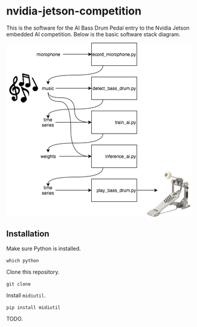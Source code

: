 # nvidia-jetson-competition
This is the software for the AI Bass Drum Pedal entry to the Nvidia Jetson embedded AI competition. Below is the basic software stack diagram.

![AI Bass Drum Pedal Software Diagram](diagram.png?raw=true "Diagram")

## Installation
Make sure Python is installed.

```which python```

Clone this repository.

```git clone ```

Install `midiutil`.

```pip install midiutil```

TODO.
